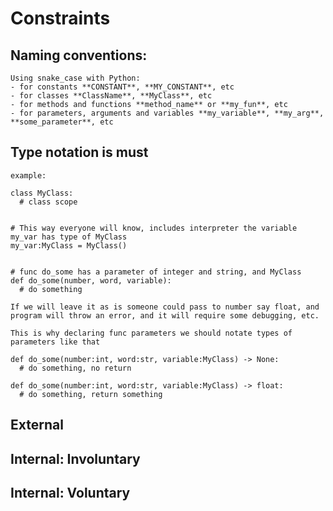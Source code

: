 <!-- this template is for inspiration, feel free to change it however you like! -->

# Constraints


## Naming conventions:

    Using snake_case with Python:
    - for constants **CONSTANT**, **MY_CONSTANT**, etc
    - for classes **ClassName**, **MyClass**, etc
    - for methods and functions **method_name** or **my_fun**, etc
    - for parameters, arguments and variables **my_variable**, **my_arg**, **some_parameter**, etc


## Type notation is must
    
    example:

    class MyClass:
      # class scope

    
    # This way everyone will know, includes interpreter the variable my_var has type of MyClass
    my_var:MyClass = MyClass()


    # func do_some has a parameter of integer and string, and MyClass
    def do_some(number, word, variable):
      # do something
    
    If we will leave it as is someone could pass to number say float, and program will throw an error, and it will require some debugging, etc.

    This is why declaring func parameters we should notate types of parameters like that
    
    def do_some(number:int, word:str, variable:MyClass) -> None:
      # do something, no return

    def do_some(number:int, word:str, variable:MyClass) -> float:
      # do something, return something






## External

<!--
  constraints coming from the outside that your team has no control over. these may include:
  - project deadlines
  - number of unit tests required to pass a code review
  - technologies (sometimes a client will tell you what to use)
-->

## Internal: Involuntary

<!--
  constraints that come from within your team, and you have no control over. they may include:
  - each of your individual skill levels
  - amount of time available to work on the project
-->

## Internal: Voluntary

<!--
  constraints that your team decided on to help scope the project. they may include:
  - coding style & conventions
  - agree on a code review checklist for the project repository
  - the number of hours you want to spend working
  - only using the colors black and white
-->
